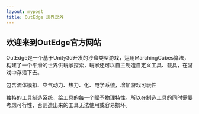```yaml
---
layout: mypost
title: OutEdge 边界之外
---
```


## 欢迎来到OutEdge官方网站

OutEdge是一个基于Unity3d开发的沙盒类型游戏，运用MarchingCubes算法，构建了一个平滑的世界供玩家探索，玩家还可以自主制造自定义工具、载具，在游戏中存活下去。

包含流体模拟、空气动力、热力、化、电学系统，增加游戏可玩性

独特的工具制造系统，给工具的每一个赋予物理特性。所以在制造工具的同时需要考虑可行性，否则造出来的工具无法使用或容易损坏。

